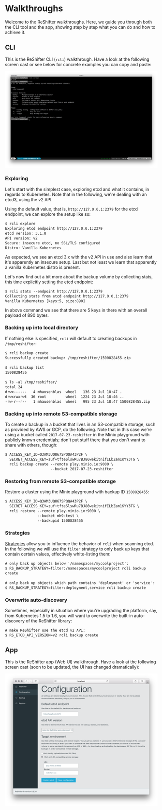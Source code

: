 # Walkthroughs

Welcome to the ReShifter walkthroughs. Here, we guide you through both the CLI tool and the app, showing step by step what you can do and how to achieve it.

## CLI

This is the ReShifter CLI (`rcli`) walkthrough. Have a look at the following screen cast or see below for concrete examples you can copy and paste:

[![Screen cast: ReShifter CLI tool walkthrough](../images/rcli.png)](https://www.useloom.com/share/41d7ea95a0fa4131bf2ee140ea831266 "Screen cast: ReShifter CLI tool walkthrough")  

### Exploring

Let's start with the simplest case, exploring etcd and what it contains, in regards to Kubernetes. Note that in the following, we're dealing with an etcd3, using the v2 API.


Using the default value, that is, `http://127.0.0.1:2379` for the etcd endpoint, we can explore the setup like so:

```
$ rcli explore
Exploring etcd endpoint http://127.0.0.1:2379
etcd version: 3.1.0
API version: v2
Secure: insecure etcd, no SSL/TLS configured
Distro: Vanilla Kubernetes
```

As expected, we see an etcd 3.x with the v2 API in use and also learn that it's apparently an insecure setup. Last but not least we learn that apparently a vanilla Kubernetes distro is present.

Let's now find out a bit more about the backup volume by collecting stats, this time explicitly setting the etcd endpoint:

```
$ rcli stats --endpoint http://127.0.0.1:2379
Collecting stats from etcd endpoint http://127.0.0.1:2379
Vanilla Kubernetes [keys:5, size:890]
```

In above command we see that there are 5 keys in there with an overall payload of 890 bytes.

### Backing up into local directory

If nothing else is specified, `rcli` will default to creating backups in `/tmp/reshifter`:

```
$ rcli backup create
Successfully created backup: /tmp/reshifter/1500828455.zip

$ rcli backup list
1500828455

$ ls -al /tmp/reshifter/
total 24
drwx------   4 mhausenblas  wheel   136 23 Jul 18:47 .
drwxrwxrwt  36 root         wheel  1224 23 Jul 18:46 ..
-rw-r--r--   1 mhausenblas  wheel   995 23 Jul 18:47 1500828455.zip
```

### Backing up into remote S3-compatible storage

To create a backup in a bucket that lives in an S3-compatible storage, such as provided by AWS or GCP, do the following. Note that in this case we're using a bucket called `2017-07-23-reshifter` in the Minio playground with publicly known credentials; don't put stuff there that you don't want to share with others, though:

```
$ ACCESS_KEY_ID=Q3AM3UQ867SPQQA43P2F \
  SECRET_ACCESS_KEY=zuf+tfteSlswRu7BJ86wekitnifILbZam1KYY3TG \
  rcli backup create --remote play.minio.io:9000 \
                     --bucket 2017-07-23-reshifter
```

### Restoring from remote S3-compatible storage

Restore a cluster using the Minio playground with backup ID `1500828455`:

```
$ ACCESS_KEY_ID=Q3AM3UQ867SPQQA43P2F \
  SECRET_ACCESS_KEY=zuf+tfteSlswRu7BJ86wekitnifILbZam1KYY3TG \
  rcli restore --remote play.minio.io:9000 \
               --bucket mh9-test \
               --backupid 1500828455
```

### Strategies

[Strategies](strategies.md) allow you to influence the behavior of `rcli` when scanning etcd. In the following we will use the `filter` strategy to only back up keys that contain certain values, effectively white-listing them:

```
# only back up objects below '/namespaces/mycoolproject':
$ RS_BACKUP_STRATEGY=filter:/namespaces/mycoolproject rcli backup create

# only back up objects which path contains 'deployment' or 'service':
$ RS_BACKUP_STRATEGY=filter:deployment,service rcli backup create
```

### Overwrite auto-discovery

Sometimes, especially in situation where you're upgrading the platform, say, from Kubernetes 1.5 to 1.6, you will want to overwrite the built-in auto-discovery of the ReShifter library:

```
# make ReShifter use the etcd v2 API:
$ RS_ETCD_API_VERSION=v2 rcli backup create
```

## App

This is the ReShifter app (Web UI) walkthrough. Have a look at the following screen cast (soon to be updated, the UI has changed dramatically):

[![Screen cast: Introducing ReShifter](../images/reshifter-ui.png)](https://www.useloom.com/share/e590aedeb95b441fb23ab4f9e9e80c32 "Introducing ReShifter")  

